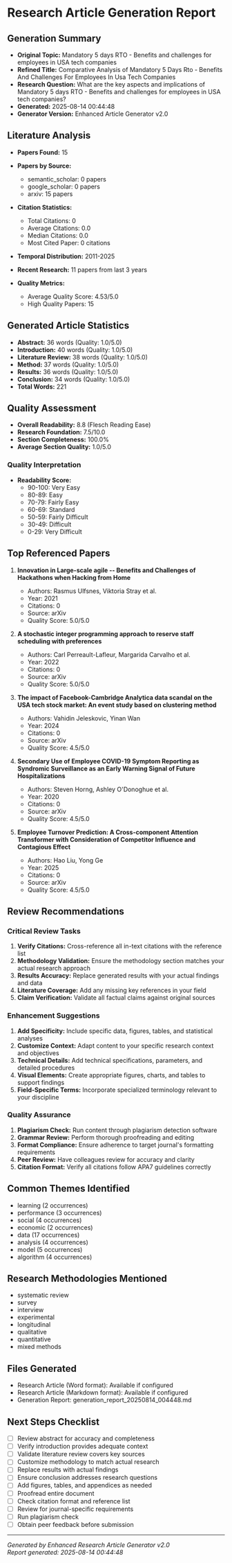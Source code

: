 # Research Article Generation Report

## Generation Summary
- **Original Topic:** Mandatory 5 days RTO - Benefits and challenges for employees in USA tech companies
- **Refined Title:** Comparative Analysis of Mandatory 5 Days Rto - Benefits And Challenges For Employees In Usa Tech Companies
- **Research Question:** What are the key aspects and implications of Mandatory 5 days RTO - Benefits and challenges for employees in USA tech companies?
- **Generated:** 2025-08-14 00:44:48
- **Generator Version:** Enhanced Article Generator v2.0

## Literature Analysis
- **Papers Found:** 15
- **Papers by Source:**
  * semantic_scholar: 0 papers
  * google_scholar: 0 papers
  * arxiv: 15 papers

- **Citation Statistics:**
  * Total Citations: 0
  * Average Citations: 0.0
  * Median Citations: 0.0
  * Most Cited Paper: 0 citations
- **Temporal Distribution:** 2011-2025
- **Recent Research:** 11 papers from last 3 years
- **Quality Metrics:**
  * Average Quality Score: 4.53/5.0
  * High Quality Papers: 15

## Generated Article Statistics
- **Abstract:** 36 words (Quality: 1.0/5.0)
- **Introduction:** 40 words (Quality: 1.0/5.0)
- **Literature Review:** 38 words (Quality: 1.0/5.0)
- **Method:** 37 words (Quality: 1.0/5.0)
- **Results:** 36 words (Quality: 1.0/5.0)
- **Conclusion:** 34 words (Quality: 1.0/5.0)
- **Total Words:** 221

## Quality Assessment
- **Overall Readability:** 8.8 (Flesch Reading Ease)
- **Research Foundation:** 7.5/10.0
- **Section Completeness:** 100.0%
- **Average Section Quality:** 1.0/5.0

### Quality Interpretation
- **Readability Score:** 
  * 90-100: Very Easy
  * 80-89: Easy  
  * 70-79: Fairly Easy
  * 60-69: Standard
  * 50-59: Fairly Difficult
  * 30-49: Difficult
  * 0-29: Very Difficult

## Top Referenced Papers

1. **Innovation in Large-scale agile -- Benefits and Challenges of Hackathons when Hacking from Home**
   - Authors: Rasmus Ulfsnes, Viktoria Stray et al.
   - Year: 2021
   - Citations: 0
   - Source: arXiv
   - Quality Score: 5.0/5.0

2. **A stochastic integer programming approach to reserve staff scheduling with preferences**
   - Authors: Carl Perreault-Lafleur, Margarida Carvalho et al.
   - Year: 2022
   - Citations: 0
   - Source: arXiv
   - Quality Score: 5.0/5.0

3. **The impact of Facebook-Cambridge Analytica data scandal on the USA tech stock market: An event study based on clustering method**
   - Authors: Vahidin Jeleskovic, Yinan Wan
   - Year: 2024
   - Citations: 0
   - Source: arXiv
   - Quality Score: 4.5/5.0

4. **Secondary Use of Employee COVID-19 Symptom Reporting as Syndromic Surveillance as an Early Warning Signal of Future Hospitalizations**
   - Authors: Steven Horng, Ashley O'Donoghue et al.
   - Year: 2020
   - Citations: 0
   - Source: arXiv
   - Quality Score: 4.5/5.0

5. **Employee Turnover Prediction: A Cross-component Attention Transformer with Consideration of Competitor Influence and Contagious Effect**
   - Authors: Hao Liu, Yong Ge
   - Year: 2025
   - Citations: 0
   - Source: arXiv
   - Quality Score: 4.5/5.0

## Review Recommendations

### Critical Review Tasks
1. **Verify Citations:** Cross-reference all in-text citations with the reference list
2. **Methodology Validation:** Ensure the methodology section matches your actual research approach
3. **Results Accuracy:** Replace generated results with your actual findings and data
4. **Literature Coverage:** Add any missing key references in your field
5. **Claim Verification:** Validate all factual claims against original sources

### Enhancement Suggestions
1. **Add Specificity:** Include specific data, figures, tables, and statistical analyses
2. **Customize Context:** Adapt content to your specific research context and objectives  
3. **Technical Details:** Add technical specifications, parameters, and detailed procedures
4. **Visual Elements:** Create appropriate figures, charts, and tables to support findings
5. **Field-Specific Terms:** Incorporate specialized terminology relevant to your discipline

### Quality Assurance
1. **Plagiarism Check:** Run content through plagiarism detection software
2. **Grammar Review:** Perform thorough proofreading and editing
3. **Format Compliance:** Ensure adherence to target journal's formatting requirements
4. **Peer Review:** Have colleagues review for accuracy and clarity
5. **Citation Format:** Verify all citations follow APA7 guidelines correctly

## Common Themes Identified
- learning (2 occurrences)
- performance (3 occurrences)
- social (4 occurrences)
- economic (2 occurrences)
- data (17 occurrences)
- analysis (4 occurrences)
- model (5 occurrences)
- algorithm (4 occurrences)

## Research Methodologies Mentioned
- systematic review
- survey
- interview
- experimental
- longitudinal
- qualitative
- quantitative
- mixed methods

## Files Generated
- Research Article (Word format): Available if configured
- Research Article (Markdown format): Available if configured
- Generation Report: generation_report_20250814_004448.md

## Next Steps Checklist
- [ ] Review abstract for accuracy and completeness
- [ ] Verify introduction provides adequate context
- [ ] Validate literature review covers key sources
- [ ] Customize methodology to match actual research
- [ ] Replace results with actual findings
- [ ] Ensure conclusion addresses research questions
- [ ] Add figures, tables, and appendices as needed
- [ ] Proofread entire document
- [ ] Check citation format and reference list
- [ ] Review for journal-specific requirements
- [ ] Run plagiarism check
- [ ] Obtain peer feedback before submission

---
*Generated by Enhanced Research Article Generator v2.0*  
*Report generated: 2025-08-14 00:44:48*
